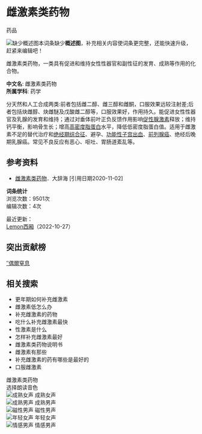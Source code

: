 # 雌激素类药物

药品

![缺少概述图](https://bkssl.bdimg.com/resource/lemma/images/5fd55c22db8790899b5d.png)本词条缺少**概述图**，补充相关内容使词条更完整，还能快速升级，赶紧来编辑吧！

雌激素类药物，一类具有促进和维持女性性器官和副性征的发育、成熟等作用的化合物。

**中文名**: 雌激素类药物  
**所属学科**: 药学

分天然和人工合成两类:前者包括雌二醇、雌三醇和雌酮，口服效果远较注射差;后者包括炔雌醇、炔雌醚及戊酸雌二醇等，口服效果好，作用持久。能促进女性性器官及乳腺的发育和维持；通过对垂体前叶正负反馈作用影响[促性腺激素](/item/%E4%BF%83%E6%80%A7%E8%85%BA%E6%BF%80%E7%B4%A0/2388753?fromModule=lemma_inlink)释放；维持钙平衡，影响骨生长；增高[高密度脂蛋白](/item/%E9%AB%98%E5%AF%86%E5%BA%A6%E8%84%82%E8%9B%8B%E7%99%BD/3455589?fromModule=lemma_inlink)水平，降低低密度脂蛋白值。适用于雌激素不足的替代治疗和[绝经期综合征](/item/%E7%BB%9D%E7%BB%8F%E6%9C%9F%E7%BB%BC%E5%90%88%E5%BE%81/3771409?fromModule=lemma_inlink)、避孕、[功能性子宫出血](/item/%E5%8A%9F%E8%83%BD%E6%80%A7%E5%AD%90%E5%AE%AB%E5%87%BA%E8%A1%80/1646170?fromModule=lemma_inlink)、[前列腺癌](/item/%E5%89%8D%E5%88%97%E8%85%BA%E7%99%8C/1330337?fromModule=lemma_inlink)、绝经后晚期乳腺癌。常见不良反应有恶心、呕吐、胃肠道紊乱等。 

## 参考资料
- [雌激素类药物](/reference/54164935/533aYdO6cr3_z3kATPWKz_74ZyaWY4v_veaCALBzzqIP0XOpX5nyFIwz4943__4pFwTG_ptsL9UZl_u5Ux0MgaVSLqp2F6t62SujXGiXgNm5vY08j6RNtoMxTaVkkoT3ozaKxyuKzMXSo0_ngRWd8_DiPVLFWvdvn6RWR5L2GoxCZieHihrhPX27U7fGn_CE2jOU)．大辞海 [引用日期2020-11-02]

**词条统计**  
浏览次数：9501次  
编辑次数：4次  

最近更新：  
[Lemon西厢](/usercenter/userpage?uk=QHvg9pq-cqGQyEa4fIRACQ&from=lemma "查看此用户资料")（2022-10-27）

## 突出贡献榜
[″偶爾窒息](/usercenter/userpage?uk=c7-w732GHAxpZkQ6tBQJ8g&from=lemma "查看此用户资料")

## 相关搜索
- 更年期如何补充雌激素
- 雌激素低怎么办
- 补充雌激素的药物
- 吃什么补充雌激素最快
- 性激素是什么
- 怎样补充雌激素最好
- 雌激素类药物说明书
- 雌激素有那些
- 补充雌激素的药有哪些是最好的
- 口服雌激素

雌激素类药物  
选择朗读音色  
![成熟女声](https://baikebcs.bdimg.com/front-end/tts/voices/cheng_girl.png) 成熟女声  
![成熟男声](https://baikebcs.bdimg.com/front-end/tts/voices/cheng_boy.png) 成熟男声  
![磁性男声](https://baikebcs.bdimg.com/front-end/tts/voices/ci_boy.png) 磁性男声  
![年轻女声](https://baikebcs.bdimg.com/front-end/tts/voices/young_girl.png) 年轻女声  
![情感男声](https://baikebcs.bdimg.com/front-end/tts/voices/young_boy.png) 情感男声